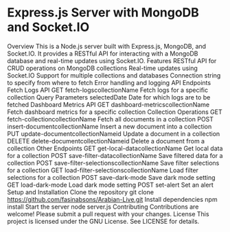 Express.js Server with MongoDB and Socket.IO
=====================================================
Overview
This is a Node.js server built with Express.js, MongoDB, and Socket.IO. It provides a RESTful API for interacting with a MongoDB database and real-time updates using Socket.IO.
Features
RESTful API for CRUD operations on MongoDB collections
Real-time updates using Socket.IO
Support for multiple collections and databases
Connection string to specify from where to fetch
Error handling and logging
API Endpoints
Fetch Logs API
GET fetch-logscollectionName Fetch logs for a specific collection
Query Parameters
selectedDate Date for which logs are to be fetched
Dashboard Metrics API
GET dashboard-metricscollectionName Fetch dashboard metrics for a specific collection
Collection Operations
GET fetch-collectioncollectionName Fetch all documents in a collection
POST insert-documentcollectionName Insert a new document into a collection
PUT update-documentcollectionNameid Update a document in a collection
DELETE delete-documentcollectionNameid Delete a document from a collection
Other Endpoints
GET get-local-datacollectionName Get local data for a collection
POST save-filter-datacollectionName Save filtered data for a collection
POST save-filter-selectionscollectionName Save filter selections for a collection
GET load-filter-selectionscollectionName Load filter selections for a collection
POST save-dark-mode Save dark mode setting
GET load-dark-mode Load dark mode setting
POST set-alert Set an alert
Setup and Installation
Clone the repository git clone https://github.com/fasinabsons/Arabian-Live.git
Install dependencies npm install
Start the server node server.js
Contributing
Contributions are welcome! Please submit a pull request with your changes.
License
This project is licensed under the GNU License. See LICENSE for details.
